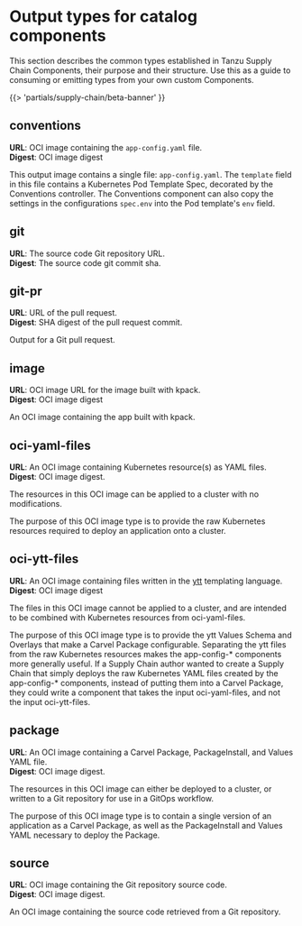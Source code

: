 # Output types for catalog components

This section describes the common types established in Tanzu Supply Chain Components, their purpose
and their structure. Use this as a guide to consuming or emitting types from your own custom Components.

{{> 'partials/supply-chain/beta-banner' }}
## conventions

**URL**: OCI image containing the `app-config.yaml` file.<br/>
**Digest**: OCI image digest<br/>

This output image contains a single file: `app-config.yaml`. The `template` field in this file contains a Kubernetes
Pod Template Spec, decorated by the Conventions controller. The Conventions component can also copy the settings in the
configurations `spec.env` into the Pod template's `env` field.

## git

**URL**: The source code Git repository URL.</br>
**Digest**: The source code git commit sha.</br>

## git-pr

**URL**: URL of the pull request.</br>
**Digest**: SHA digest of the pull request commit.</br>

Output for a Git pull request.

## image
**URL**: OCI image URL for the image built with kpack.<br/>
**Digest**: OCI image digest<br/>

An OCI image containing the app built with kpack.

## oci-yaml-files

**URL**: An OCI image containing Kubernetes resource(s) as YAML files.</br>
**Digest**: OCI image digest.</br>

The resources in this OCI image can be applied to a cluster with no modifications.

The purpose of this OCI image type is to provide the raw Kubernetes resources required to deploy an application onto a cluster.

## oci-ytt-files

**URL**: An OCI image containing files written in the [ytt](https://carvel.dev/ytt) templating language.</br>
**Digest**: OCI image digest</br>
 
The files in this OCI image cannot be applied to a cluster, and are intended to be combined with Kubernetes resources from oci-yaml-files.

The purpose of this OCI image type is to provide the ytt Values Schema and Overlays that make a Carvel Package configurable.
Separating the ytt files from the raw Kubernetes resources makes the app-config-* components more generally useful.
If a Supply Chain author wanted to create a Supply Chain that simply deploys the raw Kubernetes YAML files created by the app-config-* components, instead of putting them into a Carvel Package, they could write a component that takes the input oci-yaml-files, and not the input oci-ytt-files.

## package
 
**URL**: An OCI image containing a Carvel Package, PackageInstall, and Values YAML file.</br>
**Digest**: OCI image digest.</br>

The resources in this OCI image can either be deployed to a cluster, or written to a Git repository for use in a GitOps workflow.

The purpose of this OCI image type is to contain a single version of an application as a Carvel Package, as well as the PackageInstall and Values YAML necessary to deploy the Package.

## source

**URL**: OCI image containing the Git repository source code.</br>
**Digest**: OCI image digest.</br>

An OCI image containing the source code retrieved from a Git repository.
